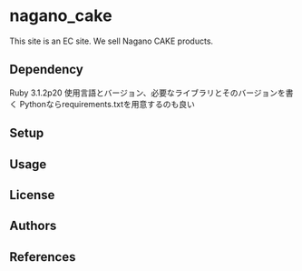 # nagano_cake
This site is an EC site.
We sell Nagano CAKE products.

## Dependency
Ruby 3.1.2p20
使用言語とバージョン、必要なライブラリとそのバージョンを書く
Pythonならrequirements.txtを用意するのも良い

## Setup

## Usage

## License

## Authors

## References
